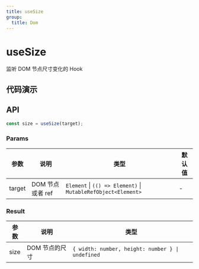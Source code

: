 ```yaml
---
title: useSize
group:
  title: Dom
---
```


# useSize

监听 DOM 节点尺寸变化的 Hook

## 代码演示

<code src="./demo/demo01.tsx"></code>
<code src="./demo/demo02.tsx"></code>

## API

```typescript
const size = useSize(target);
```

### Params

| 参数    | 说明                                         | 类型                   | 默认值 |
|---------|----------------------------------------------|------------------------|--------|
| target | DOM 节点或者 ref  | `Element` \| `(() => Element)` \| `MutableRefObject<Element>` | -      |

### Result

| 参数     | 说明                                     | 类型       |
|----------|------------------------------------------|------------|
| size  | DOM 节点的尺寸                         | `{ width: number, height: number } \| undefined`    |
